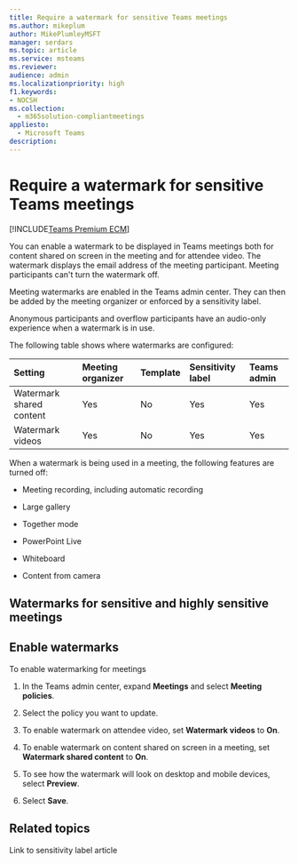 ```yaml
---
title: Require a watermark for sensitive Teams meetings
ms.author: mikeplum
author: MikePlumleyMSFT
manager: serdars
ms.topic: article
ms.service: msteams
ms.reviewer: 
audience: admin
ms.localizationpriority: high
f1.keywords:
- NOCSH
ms.collection: 
  - m365solution-compliantmeetings
appliesto: 
  - Microsoft Teams
description: 
---
```


# Require a watermark for sensitive Teams meetings

[!INCLUDE[Teams Premium ECM](includes/teams-premium-ecm.md)]

You can enable a watermark to be displayed in Teams meetings both for content shared on screen in the meeting and for attendee video. The watermark displays the email address of the meeting participant. Meeting participants can't turn the watermark off.

Meeting watermarks are enabled in the Teams admin center. They can then be added by the meeting organizer or enforced by a sensitivity label.

Anonymous participants and overflow participants have an audio-only experience when a watermark is in use.

The following table shows where watermarks are configured:

|Setting|Meeting organizer|Template|Sensitivity label|Teams admin|
|:------|:----------------|:-------|:----------------|:----------|
|Watermark shared content|Yes|No|Yes|Yes|
|Watermark videos|Yes|No|Yes|Yes|

When a watermark is being used in a meeting, the following features are turned off:

- Meeting recording, including automatic recording

- Large gallery

- Together mode 

- PowerPoint Live

- Whiteboard 

- Content from camera

## Watermarks for sensitive and highly sensitive meetings



## Enable watermarks
 
To enable watermarking for meetings

1. In the Teams admin center, expand **Meetings** and select **Meeting policies**.

1. Select the policy you want to update.

1. To enable watermark on attendee video, set **Watermark videos** to **On**.

1. To enable watermark on content shared on screen in a meeting, set **Watermark shared content** to **On**.

1. To see how the watermark will look on desktop and mobile devices, select **Preview**.

1. Select **Save**.

## Related topics

Link to sensitivity label article